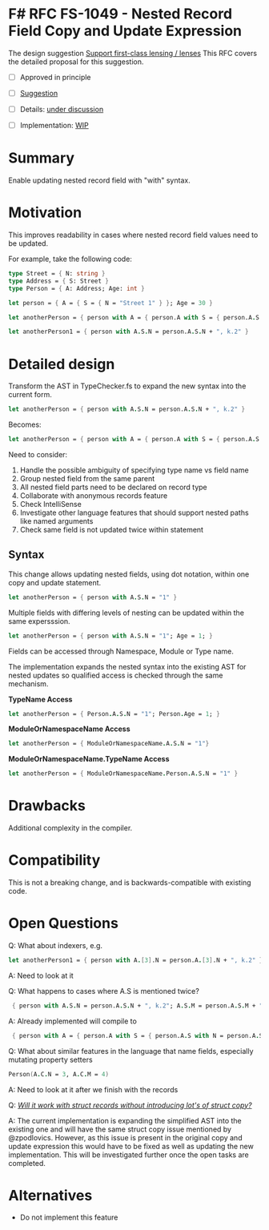# F# RFC FS-1049 - Nested Record Field Copy and Update Expression

The design suggestion [Support first-class lensing / lenses](https://github.com/fsharp/fslang-suggestions/issues/379)
This RFC covers the detailed proposal for this suggestion.

* [ ] Approved in principle
* [ ] [Suggestion](https://github.com/fsharp/fslang-suggestions/issues/379)
* [ ] Details: [under discussion](https://github.com/fsharp/fslang-suggestions/issues/379)
* [ ] Implementation: [WIP](https://github.com/Microsoft/visualfsharp/pull/4511)


# Summary
[summary]: #summary

Enable updating nested record field with "with" syntax.

# Motivation
[motivation]: #motivation

This improves readability in cases where nested record field values need to be updated.

For example, take the following code:

```fsharp
type Street = { N: string }
type Address = { S: Street }
type Person = { A: Address; Age: int }

let person = { A = { S = { N = "Street 1" } }; Age = 30 }

let anotherPerson = { person with A = { person.A with S = { person.A.S with N = person.A.S.N + ", k.2" } } }

let anotherPerson1 = { person with A.S.N = person.A.S.N + ", k.2" }
```

# Detailed design
[design]: #detailed-design

Transform the AST in TypeChecker.fs to expand the new syntax into the current form.

````fsharp
let anotherPerson = { person with A.S.N = person.A.S.N + ", k.2" }
````

Becomes:

````fsharp
let anotherPerson = { person with A = { person.A with S = { person.A.S with N = person.A.S.N + ", k.2" } } }
````

Need to consider:

1. Handle the possible ambiguity of specifying type name vs field name
2. Group nested field from the same parent
3. All nested field parts need to be declared on record type
4. Collaborate with anonymous records feature
5. Check IntelliSense
6. Investigate other language features that should support nested paths like named arguments
7. Check same field is not updated twice within statement

## Syntax

This change allows updating nested fields, using dot notation, within one copy and update statement.

````fsharp
let anotherPerson = { person with A.S.N = "1" }
````

Multiple fields with differing levels of nesting can be updated within the same expersssion.

````fsharp
let anotherPerson = { person with A.S.N = "1"; Age = 1; }
````

Fields can be accessed through Namespace, Module or Type name.

The implementation expands the nested syntax into the existing AST for nested updates so qualified access is checked through the same mechanism.

__TypeName Access__
````fsharp
let anotherPerson = { Person.A.S.N = "1"; Person.Age = 1; }
````

__ModuleOrNamespaceName Access__
````fsharp
let anotherPerson = { ModuleOrNamespaceName.A.S.N = "1"}
````

__ModuleOrNamespaceName.TypeName Access__
````fsharp
let anotherPerson = { ModuleOrNamespaceName.Person.A.S.N = "1" }
````

# Drawbacks
[drawbacks]: #drawbacks

Additional complexity in the compiler.

# Compatibility
[compatibility]: #compatibility

This is not a breaking change, and is backwards-compatible with existing code.

# Open Questions

Q: What about indexers, e.g.
```fsharp
let anotherPerson1 = { person with A.[3].N = person.A.[3].N + ", k.2" }
```
A: Need to look at it

Q: What happens to cases where A.S is mentioned twice?

```fsharp
 { person with A.S.N = person.A.S.N + ", k.2"; A.S.M = person.A.S.M + ", k.3"  }
```

A: Already implemented will compile to

```fsharp
 { person with A = { person.A with S = { person.A.S with N = person.A.S.N + ", k.2"; M = person.A.S.M + ", k.3"  }
```

Q: What about similar features in the language that name fields, especially mutating property setters

```fsharp
Person(A.C.N = 3, A.C.M = 4)
```

A: Need to look at it after we finish with the records

Q: [_Will it work with struct records without introducing lot's of struct copy?_](https://github.com/Microsoft/visualfsharp/pull/4511#issuecomment-401640471)

A: The current implementation is expanding the simplified AST into the existing one and will have the same struct copy issue mentioned by @zpodlovics. However, as this issue is present in the original copy and update expression this would have to be fixed as well as updating the new implementation. This will be investigated further once the open tasks are completed.

# Alternatives

- Do not implement this feature
